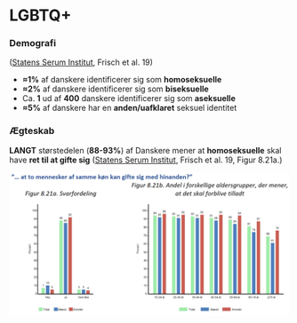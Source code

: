 # LGBTQ+

### Demografi

([Statens Serum Institut](https://files.projektsexus.dk/2019-10-26\_SEXUS-rapport\_2017-2018.pdf), Frisch et al. 19)

* **≈1%** af danskere identificerer sig som **homoseksuelle**
* **≈2%** af danskere identificerer sig som **biseksuelle**
* Ca. **1** ud af **400** danskere identificerer sig som **aseksuelle**
* **≈5%** af danskere har en **anden/uafklaret** seksuel identitet

### Ægteskab

**LANGT** størstedelen (**88-93%**) af Danskere mener at **homoseksuelle** skal have **ret til at gifte sig** ([Statens Serum Institut](https://files.projektsexus.dk/2019-10-26\_SEXUS-rapport\_2017-2018.pdf), Frisch et al. 19, Figur 8.21a.)&#x20;

![Statens Serum Institut, Frisch et al. 19, Figur 8.21a.](<../.gitbook/assets/billede (18).png>)
